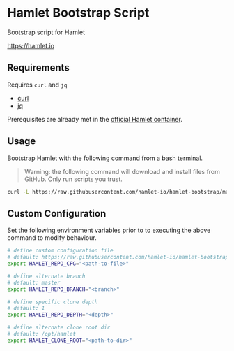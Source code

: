 # Hamlet Bootstrap Script

Bootstrap script for Hamlet

https://hamlet.io

## Requirements

Requires `curl` and `jq`

* [curl](https://curl.haxx.se/)
* [jq](https://stedolan.github.io/jq/)

Prerequisites are already met in the [official Hamlet container](https://hub.docker.com/r/hamletio/hamlet).

## Usage

Bootstrap Hamlet with the following command from a bash terminal. 

> Warning: the following command will download and install files from GitHub. Only run scripts you trust.

```bash
curl -L https://raw.githubusercontent.com/hamlet-io/hamlet-bootstrap/master/install.sh | bash
```

## Custom Configuration

Set the following environment variables prior to to executing the above command to modify behaviour.

```bash
# define custom configuration file
# default: https://raw.githubusercontent.com/hamlet-io/hamlet-bootstrap/master/config.json
export HAMLET_REPO_CFG="<path-to-file>"

# define alternate branch
# default: master
export HAMLET_REPO_BRANCH="<branch>"

# define specific clone depth
# default: 1
export HAMLET_REPO_DEPTH="<depth>"

# define alternate clone root dir
# default: /opt/hamlet
export HAMLET_CLONE_ROOT="<path-to-dir>"
```